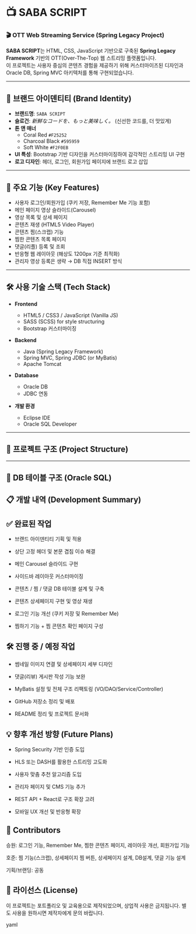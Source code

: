 # 📺 SABA SCRIPT

### 🎬 OTT Web Streaming Service (Spring Legacy Project)

**SABA SCRIPT**는 HTML, CSS, JavaScript 기반으로 구축된 **Spring Legacy Framework** 기반의 OTT(Over-The-Top) 웹 스트리밍 플랫폼입니다.  
이 프로젝트는 사용자 중심의 콘텐츠 경험을 제공하기 위해 커스터마이즈된 디자인과 Oracle DB, Spring MVC 아키텍처를 통해 구현되었습니다.

---

## 🎨 브랜드 아이덴티티 (Brand Identity)

- **브랜드명**: `SABA SCRIPT`
- **슬로건**: *新鮮なコードを、もっと美味しく。* (신선한 코드를, 더 맛있게)
- **톤 앤 매너**
  - Coral Red `#F25252`
  - Charcoal Black `#595959`
  - Soft White `#F2F0EB`
- **UI 특성**: Bootstrap 기반 디자인을 커스터마이징하여 감각적인 스트리밍 UI 구현
- **로고 디자인**: 헤더, 로그인, 회원가입 페이지에 브랜드 로고 삽입

---

## 🌟 주요 기능 (Key Features)

- 사용자 로그인/회원가입 (쿠키 저장, Remember Me 기능 포함)
- 메인 페이지 영상 슬라이드(Carousel)
- 영상 목록 및 상세 페이지
- 콘텐츠 재생 (HTML5 Video Player)
- 콘텐츠 찜(스크랩) 기능
- 찜한 콘텐츠 목록 페이지
- 댓글(리플) 등록 및 조회
- 반응형 웹 레이아웃 (해상도 1200px 기준 최적화)
- 관리자 영상 등록은 생략 → DB 직접 INSERT 방식

---

## 🛠️ 사용 기술 스택 (Tech Stack)

- **Frontend**
  - HTML5 / CSS3 / JavaScript (Vanilla JS)
  - SASS (SCSS) for style structuring
  - Bootstrap 커스터마이징

- **Backend**
  - Java (Spring Legacy Framework)
  - Spring MVC, Spring JDBC (or MyBatis)
  - Apache Tomcat

- **Database**
  - Oracle DB
  - JDBC 연동

- **개발 환경**
  - Eclipse IDE
  - Oracle SQL Developer

---

## 📁 프로젝트 구조 (Project Structure)


---

## 🧱 DB 테이블 구조 (Oracle SQL)

## 📋 개발 내역 (Development Summary)
## ✅ 완료된 작업
- 브랜드 아이덴티티 기획 및 적용

- 상단 고정 헤더 및 본문 겹침 이슈 해결

- 메인 Carousel 슬라이드 구현

- 사이드바 레이아웃 커스터마이징

- 콘텐츠 / 찜 / 댓글 DB 테이블 설계 및 구축

- 콘텐츠 상세페이지 구현 및 영상 재생

- 로그인 기능 개선 (쿠키 저장 및 Remember Me)

- 찜하기 기능 + 찜 콘텐츠 확인 페이지 구성

## 🛠️ 진행 중 / 예정 작업
- 썸네일 이미지 연결 및 상세페이지 세부 디자인

- 댓글(리뷰) 게시판 작성 기능 보완

- MyBatis 설정 및 전체 구조 리팩토링 (VO/DAO/Service/Controller)

- GitHub 저장소 정리 및 배포

- README 정리 및 프로젝트 문서화

## 💡 향후 개선 방향 (Future Plans)
- Spring Security 기반 인증 도입

- HLS 또는 DASH를 활용한 스트리밍 고도화

- 사용자 맞춤 추천 알고리즘 도입

- 관리자 페이지 및 CMS 기능 추가

- REST API + React로 구조 확장 고려

- 모바일 UX 개선 및 반응형 확장

## 👥 Contributors
승원: 로그인 기능, Remember Me, 찜한 콘텐츠 페이지, 레이아웃 개선, 회원가입 기능

호준: 찜 기능(스크랩), 상세페이지 찜 버튼, 상세페이지 설계, DB설계, 댓글 기능 설계

기획/브랜딩: 공동

## 📄 라이선스 (License)
이 프로젝트는 포트폴리오 및 교육용으로 제작되었으며, 상업적 사용은 금지됩니다.
별도 사용을 원하시면 제작자에게 문의 바랍니다.

yaml
